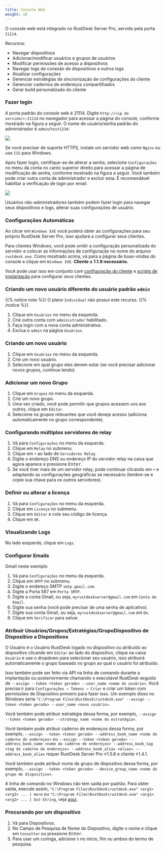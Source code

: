```yaml
---
title: Console Web
weight: 10
---
```


O console web está integrado no RustDesk Server Pro, servido pela porta `21114`.

Recursos:

- Navegar dispositivos
- Adicionar/modificar usuários e grupos de usuários
- Modificar permissões de acesso a dispositivos
- Navegar logs de conexão de dispositivos e outros logs
- Atualizar configurações
- Gerenciar estratégias de sincronização de configurações do cliente
- Gerenciar cadernos de endereços compartilhados
- Gerar build personalizado do cliente

### Fazer login

A porta padrão do console web é 21114. Digite `http://<ip do servidor>:21114` no navegador para acessar a página do console, conforme mostrado na figura a seguir. O nome de usuário/senha padrão do administrador é `admin`/`test1234`:

![](/docs/en/self-host/rustdesk-server-pro/console/images/console-login.png)

Se você precisar de suporte HTTPS, instale um servidor web como `Nginx` ou use `IIS` para Windows.

Após fazer login, certifique-se de alterar a senha, selecione `Configurações` no menu da conta no canto superior direito para acessar a página de modificação de senha, conforme mostrado na figura a seguir. Você também pode criar outra conta de administrador e excluir esta. É recomendável habilitar a verificação de login por email.

<a name=console-home></a>
![](/docs/en/self-host/rustdesk-server-pro/console/images/console-home.png?v2)

Usuários não-administradores também podem fazer login para navegar seus dispositivos e logs, alterar suas configurações de usuário.

### Configurações Automáticas
Ao clicar em `Windows EXE` você poderá obter as configurações para seu próprio RustDesk Server Pro, isso ajudará a configurar seus clientes.

Para clientes Windows, você pode omitir a configuração personalizada do servidor e colocar as informações de configuração no nome do arquivo `rustdesk.exe`. Como mostrado acima, vá para a página de boas-vindas do console e clique em `Windows EXE`. **Cliente ≥ 1.1.9 necessário.**

Você pode usar isso em conjunto com [configuração do cliente](https://rustdesk.com/docs/en/self-host/client-configuration/) e [scripts de implantação](https://rustdesk.com/docs/en/self-host/client-deployment/) para configurar seus clientes.

### Criando um novo usuário diferente do usuário padrão `admin`

{{% notice note %}}
O plano `Individual` não possui este recurso.
{{% /notice %}}

1. Clique em `Usuários` no menu da esquerda.
2. Crie outra conta com `administrador` habilitado.
3. Faça login com a nova conta administrativa.
4. Exclua o `admin` na página `Usuários`.

### Criando um novo usuário
1. Clique em `Usuários` no menu da esquerda.
2. Crie um novo usuário.
3. Selecione em qual grupo eles devem estar (se você precisar adicionar novos grupos, continue lendo).

### Adicionar um novo Grupo
1. Clique em `Grupos` no menu da esquerda.
2. Crie um novo grupo.
3. Uma vez criado, você pode permitir que grupos acessem uns aos outros, clique em `Editar`.
4. Selecione os grupos relevantes que você deseja acesso (adiciona automaticamente no grupo correspondente).

### Configurando múltiplos servidores de relay
1. Vá para `Configurações` no menu da esquerda.
2. Clique em `Relay` no submenu.
3. Clique em `+` ao lado de `Servidores Relay`.
4. Digite o endereço DNS ou endereço IP do servidor relay na caixa que agora aparece e pressione <kbd>Enter</kbd>.
5. Se você tiver mais de um servidor relay, pode continuar clicando em `+` e adaptando as configurações geográficas se necessário (lembre-se e copie sua chave para os outros servidores).

### Definir ou alterar a licença
1. Vá para `Configurações` no menu da esquerda.
2. Clique em `Licença` no submenu.
3. Clique em `Editar` e cole seu código de licença.
4. Clique em `OK`.

### Visualizando Logs
No lado esquerdo, clique em `Logs`.

### Configurar Emails
Gmail neste exemplo

1. Vá para `Configurações` no menu da esquerda.
2. Clique em `SMTP` no submenu.
3. Digite o endereço SMTP `smtp.gmail.com`.
4. Digite a Porta 587 em `Porta SMTP`.
5. Digite a conta Gmail, ou seja, `myrustdeskserver@gmail.com` em `Conta de Email`.
6. Digite sua senha (você pode precisar de uma senha de aplicativo).
7. Digite sua conta Gmail, ou seja, `myrustdeskserver@gmail.com` em `De`.
8. Clique em `Verificar` para salvar.

### Atribuir Usuários/Grupos/Estratégias/GrupoDispositivo de Dispositivo a Dispositivos
O Usuário é o Usuário RustDesk logado no dispositivo ou atribuído ao dispositivo clicando em `Editar` ao lado do dispositivo, clique na caixa `Usuário` e use o dropdown para selecionar seu usuário, isso atribuirá automaticamente o grupo baseado no grupo ao qual o usuário foi atribuído.

Isso também pode ser feito via API na linha de comando durante a implantação ou posteriormente chamando o executável RustDesk seguido de `--assign --token <token gerado> --user_name <nome do usuário>`. Você precisa ir para `Configurações → Tokens → Criar` e criar um token com permissões de Dispositivo primeiro para fazer isso. Um exemplo disso no Windows seria `"C:\Program Files\RustDesk\rustdesk.exe" --assign --token <token gerado> --user_name <novo usuário>`.

Você também pode atribuir estratégia dessa forma, por exemplo, `--assign --token <token gerado> --strategy_name <nome da estratégia>`.

Você também pode atribuir caderno de endereços dessa forma, por exemplo, `--assign --token <token gerado> --address_book_name <nome do caderno de endereços>` ou `--assign --token <token gerado> --address_book_name <nome do caderno de endereços> --address_book_tag <tag do caderno de endereços> --address_book_alias <alias>`. `--address_book_alias` requer RustDesk Server Pro ≥1.5.8 e cliente ≥1.4.1.

Você também pode atribuir nome de grupo de dispositivo dessa forma, por exemplo, `--assign --token <token gerado> --device_group_name <nome do grupo de dispositivo>`.

A linha de comando no Windows não tem saída por padrão. Para obter saída, execute assim, `"C:\Program Files\RustDesk\rustdesk.exe" <arg1> <arg2> ... | more` ou `"C:\Program Files\RustDesk\rustdesk.exe" <arg1> <arg2> ... | Out-String`, veja [aqui](https://github.com/rustdesk/rustdesk/discussions/6377#discussioncomment-8094952).

### Procurando por um dispositivo
1. Vá para Dispositivos.
2. No Campo de Pesquisa de Nome do Dispositivo, digite o nome e clique em `Consultar` ou pressione <kbd>Enter</kbd>.
3. Para usar um curinga, adicione `%` no início, fim ou ambos do termo de pesquisa.